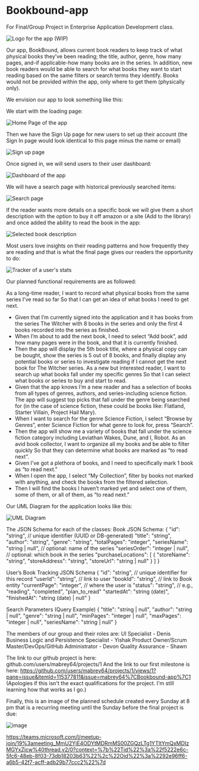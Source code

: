 # Bookbound-app
For Final/Group Project in Enterprise Application Development class.

![Logo for the app (WIP)](Images/Logo.png)

Our app, BookBound, allows current book readers to keep track of what physical books they’ve been reading; the title, author, genre, how many pages, and-if applicable-how many books are in the series. 
In addition, new book readers would be able to search for what books they want to start reading based on the same filters or search terms they identify. 
Books would not be provided within the app, only where to get them (physically only).

We envision our app to look something like this:

We start with the loading page: 

![Home Page of the app](Images/Login.png)

Then we have the Sign Up page for new users to set up their account (the Sign In page would look identical to this page minus the name or email)

![Sign up page](Images/SignUp.png)

Once signed in, we will send users to their user dashboard:

![Dashboard of the app](Images/Home.png)

We will have a search page with historical previously searched items:

![Search page](Images/SearchResults.png)

If the reader wants more details on a specific book
we will give them a short description with the option to buy it off amazon or a site (Add to the library) 
and once added the ability to read the book in the app: 

![Selected book description](Images/Book.png)

Most users love insights on their reading patterns and how frequently they are reading 
and that is what the final page gives our readers the opportunity to do: 

![Tracker of a user's stats](Images/Stats.png)

Our planned functional requirements are as followed:

As a long-time reader, 
I want to record what physical books from the same series I’ve read so far
So that I can get an idea of what books I need to get next.
- Given that I’m currently signed into the application and it has books from the series The Witcher with 8 books in the series and only the first 4 books recorded into the series as finished.
- When I’m about to add the next book, I need to select “Add book”, add how many pages were in the book, and that it is currently finished. 
- Then the app will display the 5th book title, where a physical copy can be bought, show the series is 5 out of 8 books, and finally display any potential books or series to investigate reading if I cannot get the next book for The Witcher series. 
As a new but interested reader,
I want to search up what books fall under my specific genres
So that I can select what books or series to buy and start to read.
- Given that the app knows I’m a new reader and has a selection of books from all types of genres, authors, and series-including science fiction. The app will suggest top picks that fall under the genre being searched for (in the case of science fiction, these could be books like: Flatland, Starter Villain, Project Hail Mary).
- When I want to search for the genre Science Fiction, I select “Browse by Genres”, enter Science Fiction for what genre to look for, press “Search”. 
- Then the app will show me a variety of books that fall under the science fiction category including Leviathan Wakes, Dune, and I, Robot.
As an avid book collector,
I want to organize all my books and be able to filter quickly
So that they can determine what books are marked as “to read next”.
- Given I’ve got a plethora of books, and I need to specifically mark 1 book as “to read next.”
- When I open the app, I select “My Collection”, filter by books not marked with anything, and check the books from the filtered selection.
- Then I will find the books I haven’t marked yet and select one of them, some of them, or all of them, as “to read next.”

Our UML Diagram for the application looks like this:

![UML Diagram](Images/UMLDiagram.png)

The JSON Schema for each of the classes:
Book JSON Schema: 
{
  "id": "string",              // unique identifier (UUID or DB-generated)
  "title": "string",
  "author": "string",
  "genre": "string",
  "totalPages": "integer",
  "seriesName": "string | null",   // optional: name of the series
  "seriesOrder": "integer | null", // optional: which book in the series
  "purchaseLocations": [
    {
      "storeName": "string",
      "storeAddress": "string",
      "storeUrl": "string | null"
    }
  ]
}

User’s Book Tracking JSON Schema
			{
  "id": "string",              // unique identifier for this record
  "userId": "string",          // link to user
  "bookId": "string",          // link to Book entity
  "currentPage": "integer",    // where the user is
  "status": "string",          // e.g., "reading", "completed",  "plan_to_read"
  "startedAt": "string (date)",
  "finishedAt": "string (date) | null"
}

Search Parameters (Query Example)
{
  "title": "string | null",
  "author": "string | null",
  "genre": "string | null",
  "minPages": "integer | null",
  "maxPages": "integer | null",
  "seriesName": "string | null"
}

The members of our group and their roles are:
UI Specialist - Denis
Business Logic and Persistence Specialist - Yishak
Product Owner/Scrum Master/DevOps/GitHub Administrator - Devon
Quality Assurance - Shawn

The link to our github project is here: github.com/users/mabrey64/projects/1
And the link to our first milestone is here: https://github.com/users/mabrey64/projects/1/views/1?pane=issue&itemId=115377811&issue=mabrey64%7CBookbound-app%7C1
(Apologies if this isn't the exact qualifications for the project. I'm still learning how that works as I go.)

Finally, this is an image of the planned schedule created every Sunday at 8 pm that is a recurring meeting until the Sunday before the final project is due:

![image](https://github.com/user-attachments/assets/601920bd-4359-4f63-b125-d33d7643d0a8)

https://teams.microsoft.com/l/meetup-join/19%3ameeting_MmU2YjE4ODYtMDRmMS00ZGQzLTg1YTItYmQxMDIzMGYxZjcw%40thread.v2/0?context=%7b%22Tid%22%3a%22f5222e6c-5fc6-48eb-8f03-73db18203b63%22%2c%22Oid%22%3a%2292e96ff6-a6b5-42f7-acff-adb29b77ccc2%22%7d

